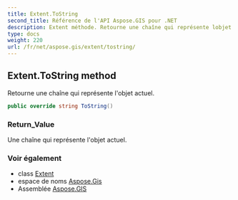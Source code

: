```yaml
---
title: Extent.ToString
second_title: Référence de l'API Aspose.GIS pour .NET
description: Extent méthode. Retourne une chaîne qui représente lobjet actuel.
type: docs
weight: 220
url: /fr/net/aspose.gis/extent/tostring/
---
```

## Extent.ToString method

Retourne une chaîne qui représente l'objet actuel.

```csharp
public override string ToString()
```

### Return_Value

Une chaîne qui représente l'objet actuel.

### Voir également

* class [Extent](../)
* espace de noms [Aspose.Gis](../../extent/)
* Assemblée [Aspose.GIS](../../../)


